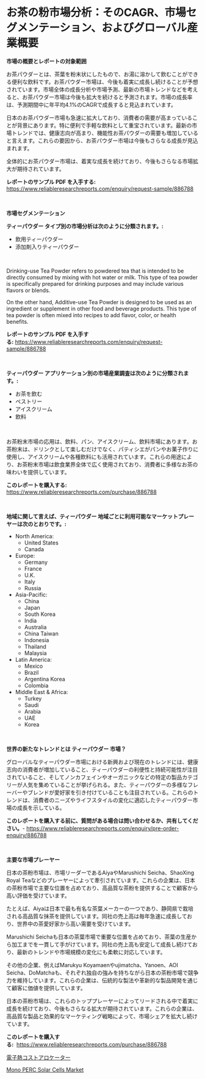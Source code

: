 <p><h1>お茶の粉市場分析：そのCAGR、市場セグメンテーション、およびグローバル産業概要</h1></p><p><strong>市場の概要とレポートの対象範囲</strong></p>
<p><p>お茶パウダーとは、茶葉を粉末状にしたもので、お湯に溶かして飲むことができる便利な飲料です。お茶パウダー市場は、今後も着実に成長し続けることが予想されています。市場全体の成長分析や市場予測、最新の市場トレンドなどを考えると、お茶パウダー市場は今後も拡大を続けると予測されます。市場の成長率は、予測期間中に年平均4.1%のCAGRで成長すると見込まれています。</p><p>日本のお茶パウダー市場も急速に拡大しており、消費者の需要が高まっていることが背景にあります。特に便利で手軽な飲料として重宝されています。最新の市場トレンドでは、健康志向が高まり、機能性お茶パウダーの需要も増加していると言えます。これらの要因から、お茶パウダー市場は今後もさらなる成長が見込まれます。</p><p>全体的にお茶パウダー市場は、着実な成長を続けており、今後もさらなる市場拡大が期待されています。</p></p>
<p><strong>レポートのサンプル PDF を入手する:</strong> <a href="https://www.reliableresearchreports.com/enquiry/request-sample/886788">https://www.reliableresearchreports.com/enquiry/request-sample/886788</a></p>
<p>&nbsp;</p>
<p><strong>市場セグメンテーション</strong></p>
<p><strong>ティーパウダー タイプ別の市場分析は次のように分類されます。:</strong></p>
<p><ul><li>飲用ティーパウダー</li><li>添加剤入りティーパウダー</li></ul></p>
<p>&nbsp;</p>
<p><p>Drinking-use Tea Powder refers to powdered tea that is intended to be directly consumed by mixing with hot water or milk. This type of tea powder is specifically prepared for drinking purposes and may include various flavors or blends.</p><p>On the other hand, Additive-use Tea Powder is designed to be used as an ingredient or supplement in other food and beverage products. This type of tea powder is often mixed into recipes to add flavor, color, or health benefits.</p></p>
<p><strong>レポートのサンプル PDF を入手する:</strong>&nbsp;<a href="https://www.reliableresearchreports.com/enquiry/request-sample/886788">https://www.reliableresearchreports.com/enquiry/request-sample/886788</a></p>
<p>&nbsp;</p>
<p><strong> ティーパウダー アプリケーション別の市場産業調査は次のように分類されます。:</strong></p>
<p><ul><li>お茶を飲む</li><li>ペストリー</li><li>アイスクリーム</li><li>飲料</li></ul></p>
<p>&nbsp;</p>
<p><p>お茶粉末市場の応用は、飲料、パン、アイスクリーム、飲料市場にあります。お茶粉末は、ドリンクとして楽しむだけでなく、パティシエがパンやお菓子作りに使用し、アイスクリームや各種飲料にも活用されています。これらの用途により、お茶粉末市場は飲食業界全体で広く使用されており、消費者に多様なお茶の味わいを提供しています。</p></p>
<p><strong>このレポートを購入する:</strong>&nbsp; <a href="https://www.reliableresearchreports.com/purchase/886788">https://www.reliableresearchreports.com/purchase/886788</a></p>
<p>&nbsp;</p>
<p><strong>地域に関して言えば、ティーパウダー 地域ごとに利用可能なマーケットプレーヤーは次のとおりです。:</strong></p>
<p><ul>
    <li>
        North America:
        <ul>
            <li>United States</li>
            <li>Canada</li>
        </ul>
    </li>
    <li>
        Europe:
        <ul>
            <li>Germany</li>
            <li>France</li>
            <li>U.K.</li>
            <li>Italy</li>
            <li>Russia</li>
        </ul>
    </li>
    <li>
        Asia-Pacific:
        <ul>
            <li>China</li>
            <li>Japan</li>
            <li>South Korea</li>
            <li>India</li>
            <li>Australia</li>
            <li>China Taiwan</li>
            <li>Indonesia</li>
            <li>Thailand</li>
            <li>Malaysia</li>
        </ul>
    </li>
    <li>
        Latin America:
        <ul>
            <li>Mexico</li>
            <li>Brazil</li>
            <li>Argentina Korea</li>
            <li>Colombia</li>
        </ul>
    </li>
    <li>
        Middle East & Africa:
        <ul>
            <li>Turkey</li>
            <li>Saudi</li>
            <li>Arabia</li>
            <li>UAE</li>
            <li>Korea</li>
        </ul>
    </li>
    </ul></p>
<p>&nbsp;</p>
<p><strong>世界の新たなトレンドとは ティーパウダー 市場？</strong></p>
<p><p>グローバルなティーパウダー市場における新興および現在のトレンドには、健康志向の消費者が増加していること、ティーパウダーの利便性と持続可能性が注目されていること、そしてノンカフェインやオーガニックなどの特定の製品カテゴリーが人気を集めていることが挙げられる。また、ティーパウダーの多様なフレーバーやブレンドが愛好家を引き付けていることも注目されている。これらのトレンドは、消費者のニーズやライフスタイルの変化に適応したティーパウダー市場の成長を示している。</p></p>
<p><strong>このレポートを購入する前に、質問がある場合は問い合わせるか、共有してください。</strong>- <a href="https://www.reliableresearchreports.com/enquiry/pre-order-enquiry/886788">https://www.reliableresearchreports.com/enquiry/pre-order-enquiry/886788</a></p>
<p>&nbsp;</p>
<p><strong>主要な市場プレーヤー</strong></p>
<p><p>日本の茶粉市場は、市場リーダーであるAiyaやMarushichi Seicha、ShaoXing Royal Teaなどのプレーヤーによって牽引されています。これらの企業は、日本の茶粉市場で主要な位置を占めており、高品質な茶粉を提供することで顧客から高い評価を受けています。</p><p>たとえば、Aiyaは日本で最も有名な茶葉メーカーの一つであり、静岡県で栽培される高品質な抹茶を提供しています。同社の売上高は毎年急速に成長しており、世界中の茶愛好家から高い需要を受けています。</p><p>Marushichi Seichaも日本の茶葉市場で重要な位置を占めており、茶葉の生産から加工までを一貫して手がけています。同社の売上高も安定して成長し続けており、最新のトレンドや市場規模の変化にも柔軟に対応しています。</p><p>その他の企業、例えばMarukyu Koyamaenやujimatcha、Yanoen、AOI Seicha、DoMatchaも、それぞれ独自の強みを持ちながら日本の茶粉市場で競争力を維持しています。これらの企業は、伝統的な製法や革新的な製品開発を通じて顧客に価値を提供しています。</p><p>日本の茶粉市場は、これらのトッププレーヤーによってリードされる中で着実に成長を続けており、今後もさらなる拡大が期待されています。これらの企業は、高品質な製品と効果的なマーケティング戦略によって、市場シェアを拡大し続けています。</p></p>
<p><strong>このレポートを購入する:</strong>&nbsp;&nbsp;<a href="https://www.reliableresearchreports.com/purchase/886788">https://www.reliableresearchreports.com/purchase/886788</a></p>
<p><p><a href="https://github.com/LeanneBruen2023/Market-Research-Report-List-1/blob/main/831817816129.md">電子熱コストアロケーター</a></p><p><a href="https://github.com/Alonsoolds3wq1d81czn8rbol/Market-Research-Report-List-1/blob/main/mono-perc-solar-cells-market.md">Mono PERC Solar Cells Market</a></p></p>